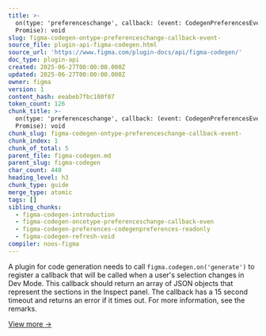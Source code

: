 ```yaml
---
title: >-
  on(type: 'preferenceschange', callback: (event: CodegenPreferencesEvent) =>
  Promise): void
slug: figma-codegen-ontype-preferenceschange-callback-event-
source_file: plugin-api-figma-codegen.html
source_url: 'https://www.figma.com/plugin-docs/api/figma-codegen/'
doc_type: plugin-api
created: 2025-06-27T00:00:00.000Z
updated: 2025-06-27T00:00:00.000Z
owner: figma
version: 1
content_hash: eeabeb7fbc100f07
token_count: 126
chunk_title: >-
  on(type: 'preferenceschange', callback: (event: CodegenPreferencesEvent) =>
  Promise): void
chunk_slug: figma-codegen-ontype-preferenceschange-callback-event-
chunk_index: 1
chunk_of_total: 5
parent_file: figma-codegen.md
parent_slug: figma-codegen
char_count: 440
heading_level: h3
chunk_type: guide
merge_type: atomic
tags: []
sibling_chunks:
  - figma-codegen-introduction
  - figma-codegen-oncetype-preferenceschange-callback-even
  - figma-codegen-preferences-codegenpreferences-readonly
  - figma-codegen-refresh-void
compiler: noos-figma
---
```


A plugin for code generation needs to call `figma.codegen.on('generate')` to register a callback
that will be called when a user's selection changes in Dev Mode. This callback
should return an array of JSON objects that represent the sections in the
Inspect panel. The callback has a 15 second timeout and returns an error if it times out. For more
information, see the remarks.

[View more →](/plugin-docs/api/properties/figma-codegen-on/)
